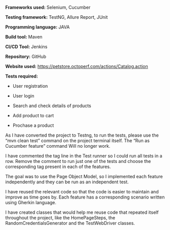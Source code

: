 **Frameworks used:** Selenium, Cucumber

**Testing framework:** TestNG, Allure Report, JUnit

**Programming language:** JAVA

**Build tool:** Maven

**CI/CD Tool:** Jenkins

**Repository:** GitHub

**Website used:** https://petstore.octoperf.com/actions/Catalog.action

**Tests required:**

-	User registration

-	User login

-	Search and check details of products

-	Add product to cart

-	Prochase a product

As I have converted the project to Testng, to run the tests, please use the “mvn clean test” command on the project terminal itself. The “Run as Cucumber feature” command Will no longer work.

I have commented the tag line in the Test runner so I could run all tests in a row. Remove the comment to run just one of the tests and choose the corresponding tag present in each of the features.

The goal was to use the Page Object Model, so I implemented each feature independently and they can be run as an independent test.

I have reused the relevant code so that the code is easier to maintain and improve as time goes by. Each feature has a corresponding scenario written using Gherkin language.

I have created classes that would help me reuse code that repeated itself throughout the project, like the HomePageSteps, the RandomCredentialsGenerator and the TestWebDriver classes.
